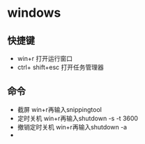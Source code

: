 # windows

## 快捷键
- win+r 打开运行窗口
- ctrl+ shift+esc 打开任务管理器


## 命令
- 截屏 win+r再输入snippingtool
- 定时关机    win+r再输入shutdown -s -t 3600
- 撤销定时关机    win+r再输入shutdown -a
-

